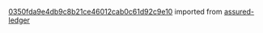 [0350fda9e4db9c8b21ce46012cab0c61d92c9e10](https://github.com/insolar/assured-ledger/commit/0350fda9e4db9c8b21ce46012cab0c61d92c9e10) imported from [assured-ledger](https://github.com/insolar/assured-ledger)

